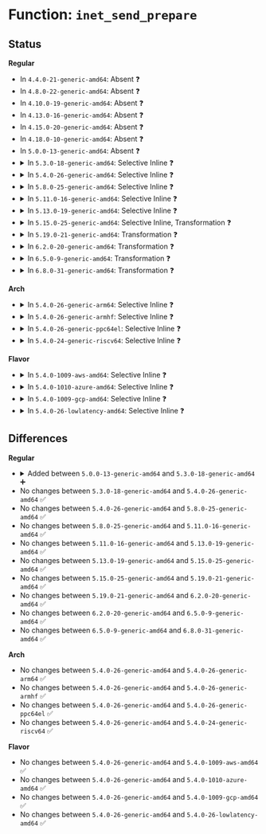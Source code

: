 # Function: <code>inet_send_prepare</code>

## Status
<b>Regular</b>
<ul>
<li>
In <code>4.4.0-21-generic-amd64</code>: Absent ❓
</li>
<li>
In <code>4.8.0-22-generic-amd64</code>: Absent ❓
</li>
<li>
In <code>4.10.0-19-generic-amd64</code>: Absent ❓
</li>
<li>
In <code>4.13.0-16-generic-amd64</code>: Absent ❓
</li>
<li>
In <code>4.15.0-20-generic-amd64</code>: Absent ❓
</li>
<li>
In <code>4.18.0-10-generic-amd64</code>: Absent ❓
</li>
<li>
In <code>5.0.0-13-generic-amd64</code>: Absent ❓
</li>
<li>
<details>
<summary>In <code>5.3.0-18-generic-amd64</code>: Selective Inline ❓</summary>

```c
int inet_send_prepare(struct sock * sk)
```

```json
{
  "name": "inet_send_prepare",
  "collision_type": "Unique Global",
  "inline_type": "Selective",
  "funcs": [
    {
      "addr": 18446744071589063168,
      "name": "inet_send_prepare",
      "external": true,
      "loc": "net/ipv4/af_inet.c:787",
      "file": "net/ipv4/af_inet.c",
      "inline": "not declared, inlined",
      "caller_inline": [],
      "caller_func": [
        "net/ipv4/af_inet.c:inet_sendpage",
        "net/ipv4/af_inet.c:inet_sendmsg",
        "net/ipv6/af_inet6.c:inet6_sendmsg"
      ]
    }
  ],
  "symbols": [
    {
      "addr": 18446744071589063168,
      "name": "inet_send_prepare",
      "section": ".text",
      "bind": "STB_GLOBAL",
      "size": 122
    }
  ]
}
```
</details>
</li>
<li>
<details>
<summary>In <code>5.4.0-26-generic-amd64</code>: Selective Inline ❓</summary>

```c
int inet_send_prepare(struct sock * sk)
```

```json
{
  "name": "inet_send_prepare",
  "collision_type": "Unique Global",
  "inline_type": "Selective",
  "funcs": [
    {
      "addr": 18446744071589287472,
      "name": "inet_send_prepare",
      "external": true,
      "loc": "net/ipv4/af_inet.c:787",
      "file": "net/ipv4/af_inet.c",
      "inline": "not declared, inlined",
      "caller_inline": [],
      "caller_func": [
        "net/ipv4/af_inet.c:inet_sendpage",
        "net/ipv4/af_inet.c:inet_sendmsg",
        "net/ipv6/af_inet6.c:inet6_sendmsg"
      ]
    }
  ],
  "symbols": [
    {
      "addr": 18446744071589287472,
      "name": "inet_send_prepare",
      "section": ".text",
      "bind": "STB_GLOBAL",
      "size": 122
    }
  ]
}
```
</details>
</li>
<li>
<details>
<summary>In <code>5.8.0-25-generic-amd64</code>: Selective Inline ❓</summary>

```c
int inet_send_prepare(struct sock * sk)
```

```json
{
  "name": "inet_send_prepare",
  "collision_type": "Unique Global",
  "inline_type": "Selective",
  "funcs": [
    {
      "addr": 18446744071590264000,
      "name": "inet_send_prepare",
      "external": true,
      "loc": "net/ipv4/af_inet.c:794",
      "file": "net/ipv4/af_inet.c",
      "inline": "not declared, inlined",
      "caller_inline": [],
      "caller_func": [
        "net/ipv4/af_inet.c:inet_sendpage",
        "net/ipv4/af_inet.c:inet_sendmsg",
        "net/ipv6/af_inet6.c:inet6_sendmsg"
      ]
    }
  ],
  "symbols": [
    {
      "addr": 18446744071590264000,
      "name": "inet_send_prepare",
      "section": ".text",
      "bind": "STB_GLOBAL",
      "size": 127
    }
  ]
}
```
</details>
</li>
<li>
<details>
<summary>In <code>5.11.0-16-generic-amd64</code>: Selective Inline ❓</summary>

```c
int inet_send_prepare(struct sock * sk)
```

```json
{
  "name": "inet_send_prepare",
  "collision_type": "Unique Global",
  "inline_type": "Selective",
  "funcs": [
    {
      "addr": 18446744071590317024,
      "name": "inet_send_prepare",
      "external": true,
      "loc": "net/ipv4/af_inet.c:797",
      "file": "net/ipv4/af_inet.c",
      "inline": "not declared, inlined",
      "caller_inline": [],
      "caller_func": [
        "net/ipv4/af_inet.c:inet_sendpage",
        "net/ipv4/af_inet.c:inet_sendmsg",
        "net/ipv6/af_inet6.c:inet6_sendmsg"
      ]
    }
  ],
  "symbols": [
    {
      "addr": 18446744071590317024,
      "name": "inet_send_prepare",
      "section": ".text",
      "bind": "STB_GLOBAL",
      "size": 141
    }
  ]
}
```
</details>
</li>
<li>
<details>
<summary>In <code>5.13.0-19-generic-amd64</code>: Selective Inline ❓</summary>

```c
int inet_send_prepare(struct sock * sk)
```

```json
{
  "name": "inet_send_prepare",
  "collision_type": "Unique Global",
  "inline_type": "Selective",
  "funcs": [
    {
      "addr": 18446744071590232992,
      "name": "inet_send_prepare",
      "external": true,
      "loc": "net/ipv4/af_inet.c:801",
      "file": "net/ipv4/af_inet.c",
      "inline": "not declared, inlined",
      "caller_inline": [],
      "caller_func": [
        "net/ipv4/af_inet.c:inet_sendpage",
        "net/ipv4/af_inet.c:inet_sendmsg",
        "net/ipv6/af_inet6.c:inet6_sendmsg"
      ]
    }
  ],
  "symbols": [
    {
      "addr": 18446744071590232992,
      "name": "inet_send_prepare",
      "section": ".text",
      "bind": "STB_GLOBAL",
      "size": 141
    }
  ]
}
```
</details>
</li>
<li>
<details>
<summary>In <code>5.15.0-25-generic-amd64</code>: Selective Inline, Transformation ❓</summary>

```c
int inet_send_prepare(struct sock * sk)
```

```json
{
  "name": "inet_send_prepare",
  "collision_type": "Unique Global",
  "inline_type": "Selective",
  "funcs": [
    {
      "addr": 18446744071591016550,
      "name": "inet_send_prepare",
      "external": true,
      "loc": "net/ipv4/af_inet.c:803",
      "file": "net/ipv4/af_inet.c",
      "inline": "not declared, inlined",
      "caller_inline": [],
      "caller_func": [
        "net/ipv4/af_inet.c:inet_sendpage",
        "net/ipv4/af_inet.c:inet_sendmsg",
        "net/ipv6/af_inet6.c:inet6_sendmsg"
      ]
    }
  ],
  "symbols": [
    {
      "addr": 18446744071592723709,
      "name": "inet_send_prepare.cold",
      "section": ".text",
      "bind": "STB_LOCAL",
      "size": 20
    },
    {
      "addr": 18446744071591016416,
      "name": "inet_send_prepare",
      "section": ".text",
      "bind": "STB_GLOBAL",
      "size": 153
    }
  ]
}
```
</details>
</li>
<li>
<details>
<summary>In <code>5.19.0-21-generic-amd64</code>: Transformation ❓</summary>

```c
int inet_send_prepare(struct sock * sk)
```

```json
{
  "name": "inet_send_prepare",
  "collision_type": "Unique Global",
  "inline_type": "No",
  "funcs": [
    {
      "addr": 0,
      "name": "inet_send_prepare",
      "external": true,
      "loc": "net/ipv4/af_inet.c:799",
      "file": "net/ipv4/af_inet.c",
      "inline": "seen, unknown",
      "caller_inline": [],
      "caller_func": [
        "net/ipv4/af_inet.c:inet_sendpage",
        "net/ipv4/af_inet.c:inet_sendmsg",
        "net/ipv6/af_inet6.c:inet6_sendmsg"
      ]
    }
  ],
  "symbols": [
    {
      "addr": 18446744071594609966,
      "name": "inet_send_prepare.cold",
      "section": ".text",
      "bind": "STB_LOCAL",
      "size": 21
    },
    {
      "addr": 18446744071592662624,
      "name": "inet_send_prepare",
      "section": ".text",
      "bind": "STB_GLOBAL",
      "size": 175
    }
  ]
}
```
</details>
</li>
<li>
<details>
<summary>In <code>6.2.0-20-generic-amd64</code>: Transformation ❓</summary>

```c
int inet_send_prepare(struct sock * sk)
```

```json
{
  "name": "inet_send_prepare",
  "collision_type": "Unique Global",
  "inline_type": "No",
  "funcs": [
    {
      "addr": 0,
      "name": "inet_send_prepare",
      "external": true,
      "loc": "net/ipv4/af_inet.c:808",
      "file": "net/ipv4/af_inet.c",
      "inline": "seen, unknown",
      "caller_inline": [],
      "caller_func": [
        "net/ipv4/af_inet.c:inet_sendpage",
        "net/ipv4/af_inet.c:inet_sendmsg",
        "net/ipv6/af_inet6.c:inet6_sendmsg"
      ]
    }
  ],
  "symbols": [
    {
      "addr": 18446744071596344997,
      "name": "inet_send_prepare.cold",
      "section": ".text",
      "bind": "STB_LOCAL",
      "size": 21
    },
    {
      "addr": 18446744071594530096,
      "name": "inet_send_prepare",
      "section": ".text",
      "bind": "STB_GLOBAL",
      "size": 175
    }
  ]
}
```
</details>
</li>
<li>
<details>
<summary>In <code>6.5.0-9-generic-amd64</code>: Transformation ❓</summary>

```c
int inet_send_prepare(struct sock * sk)
```

```json
{
  "name": "inet_send_prepare",
  "collision_type": "Unique Global",
  "inline_type": "No",
  "funcs": [
    {
      "addr": 0,
      "name": "inet_send_prepare",
      "external": true,
      "loc": "net/ipv4/af_inet.c:810",
      "file": "net/ipv4/af_inet.c",
      "inline": "seen, unknown",
      "caller_inline": [],
      "caller_func": [
        "net/ipv4/af_inet.c:inet_splice_eof",
        "net/ipv4/af_inet.c:inet_sendmsg",
        "net/ipv6/af_inet6.c:inet6_sendmsg"
      ]
    }
  ],
  "symbols": [
    {
      "addr": 18446744071596873996,
      "name": "inet_send_prepare.cold",
      "section": ".text",
      "bind": "STB_LOCAL",
      "size": 21
    },
    {
      "addr": 18446744071594921344,
      "name": "inet_send_prepare",
      "section": ".text",
      "bind": "STB_GLOBAL",
      "size": 176
    }
  ]
}
```
</details>
</li>
<li>
<details>
<summary>In <code>6.8.0-31-generic-amd64</code>: Transformation ❓</summary>

```c
int inet_send_prepare(struct sock * sk)
```

```json
{
  "name": "inet_send_prepare",
  "collision_type": "Unique Global",
  "inline_type": "No",
  "funcs": [
    {
      "addr": 0,
      "name": "inet_send_prepare",
      "external": true,
      "loc": "net/ipv4/af_inet.c:830",
      "file": "net/ipv4/af_inet.c",
      "inline": "seen, unknown",
      "caller_inline": [],
      "caller_func": [
        "net/ipv4/af_inet.c:inet_splice_eof",
        "net/ipv4/af_inet.c:inet_sendmsg",
        "net/ipv6/af_inet6.c:inet6_sendmsg"
      ]
    }
  ],
  "symbols": [
    {
      "addr": 18446744071597798015,
      "name": "inet_send_prepare.cold",
      "section": ".text",
      "bind": "STB_LOCAL",
      "size": 21
    },
    {
      "addr": 18446744071595732976,
      "name": "inet_send_prepare",
      "section": ".text",
      "bind": "STB_GLOBAL",
      "size": 176
    }
  ]
}
```
</details>
</li>
</ul>
<b>Arch</b>
<ul>
<li>
<details>
<summary>In <code>5.4.0-26-generic-arm64</code>: Selective Inline ❓</summary>

```c
int inet_send_prepare(struct sock * sk)
```

```json
{
  "name": "inet_send_prepare",
  "collision_type": "Unique Global",
  "inline_type": "Selective",
  "funcs": [
    {
      "addr": 18446603336502920368,
      "name": "inet_send_prepare",
      "external": true,
      "loc": "net/ipv4/af_inet.c:787",
      "file": "net/ipv4/af_inet.c",
      "inline": "not declared, inlined",
      "caller_inline": [],
      "caller_func": [
        "net/ipv4/af_inet.c:inet_sendpage",
        "net/ipv4/af_inet.c:inet_sendmsg",
        "net/ipv6/af_inet6.c:inet6_sendmsg"
      ]
    }
  ],
  "symbols": [
    {
      "addr": 18446603336502920368,
      "name": "inet_send_prepare",
      "section": ".text",
      "bind": "STB_GLOBAL",
      "size": 188
    }
  ]
}
```
</details>
</li>
<li>
<details>
<summary>In <code>5.4.0-26-generic-armhf</code>: Selective Inline ❓</summary>

```c
int inet_send_prepare(struct sock * sk)
```

```json
{
  "name": "inet_send_prepare",
  "collision_type": "Unique Global",
  "inline_type": "Selective",
  "funcs": [
    {
      "addr": 3235610816,
      "name": "inet_send_prepare",
      "external": true,
      "loc": "net/ipv4/af_inet.c:787",
      "file": "net/ipv4/af_inet.c",
      "inline": "not declared, inlined",
      "caller_inline": [],
      "caller_func": [
        "net/ipv4/af_inet.c:inet_sendpage",
        "net/ipv4/af_inet.c:inet_sendmsg",
        "net/ipv6/af_inet6.c:inet6_sendmsg"
      ]
    }
  ],
  "symbols": [
    {
      "addr": 3235610816,
      "name": "inet_send_prepare",
      "section": ".text",
      "bind": "STB_GLOBAL",
      "size": 200
    }
  ]
}
```
</details>
</li>
<li>
<details>
<summary>In <code>5.4.0-26-generic-ppc64el</code>: Selective Inline ❓</summary>

```c
int inet_send_prepare(struct sock * sk)
```

```json
{
  "name": "inet_send_prepare",
  "collision_type": "Unique Global",
  "inline_type": "Selective",
  "funcs": [
    {
      "addr": 13835058055296588112,
      "name": "inet_send_prepare",
      "external": true,
      "loc": "net/ipv4/af_inet.c:787",
      "file": "net/ipv4/af_inet.c",
      "inline": "not declared, inlined",
      "caller_inline": [],
      "caller_func": [
        "net/ipv4/af_inet.c:inet_sendpage",
        "net/ipv4/af_inet.c:inet_sendmsg",
        "net/ipv6/af_inet6.c:inet6_sendmsg"
      ]
    }
  ],
  "symbols": [
    {
      "addr": 13835058055296588112,
      "name": "inet_send_prepare",
      "section": ".text",
      "bind": "STB_GLOBAL",
      "size": 228
    }
  ]
}
```
</details>
</li>
<li>
<details>
<summary>In <code>5.4.0-24-generic-riscv64</code>: Selective Inline ❓</summary>

```c
int inet_send_prepare(struct sock * sk)
```

```json
{
  "name": "inet_send_prepare",
  "collision_type": "Unique Global",
  "inline_type": "Selective",
  "funcs": [
    {
      "addr": 18446743936279011296,
      "name": "inet_send_prepare",
      "external": true,
      "loc": "net/ipv4/af_inet.c:787",
      "file": "net/ipv4/af_inet.c",
      "inline": "not declared, inlined",
      "caller_inline": [],
      "caller_func": [
        "net/ipv4/af_inet.c:inet_sendpage",
        "net/ipv4/af_inet.c:inet_sendmsg",
        "net/ipv6/af_inet6.c:inet6_sendmsg"
      ]
    }
  ],
  "symbols": [
    {
      "addr": 18446743936279011296,
      "name": "inet_send_prepare",
      "section": ".text",
      "bind": "STB_GLOBAL",
      "size": 148
    }
  ]
}
```
</details>
</li>
</ul>
<b>Flavor</b>
<ul>
<li>
<details>
<summary>In <code>5.4.0-1009-aws-amd64</code>: Selective Inline ❓</summary>

```c
int inet_send_prepare(struct sock * sk)
```

```json
{
  "name": "inet_send_prepare",
  "collision_type": "Unique Global",
  "inline_type": "Selective",
  "funcs": [
    {
      "addr": 18446744071588893648,
      "name": "inet_send_prepare",
      "external": true,
      "loc": "net/ipv4/af_inet.c:787",
      "file": "net/ipv4/af_inet.c",
      "inline": "not declared, inlined",
      "caller_inline": [],
      "caller_func": [
        "net/ipv4/af_inet.c:inet_sendpage",
        "net/ipv4/af_inet.c:inet_sendmsg",
        "net/ipv6/af_inet6.c:inet6_sendmsg"
      ]
    }
  ],
  "symbols": [
    {
      "addr": 18446744071588893648,
      "name": "inet_send_prepare",
      "section": ".text",
      "bind": "STB_GLOBAL",
      "size": 122
    }
  ]
}
```
</details>
</li>
<li>
<details>
<summary>In <code>5.4.0-1010-azure-amd64</code>: Selective Inline ❓</summary>

```c
int inet_send_prepare(struct sock * sk)
```

```json
{
  "name": "inet_send_prepare",
  "collision_type": "Unique Global",
  "inline_type": "Selective",
  "funcs": [
    {
      "addr": 18446744071588605584,
      "name": "inet_send_prepare",
      "external": true,
      "loc": "net/ipv4/af_inet.c:787",
      "file": "net/ipv4/af_inet.c",
      "inline": "not declared, inlined",
      "caller_inline": [],
      "caller_func": [
        "net/ipv4/af_inet.c:inet_sendpage",
        "net/ipv4/af_inet.c:inet_sendmsg",
        "net/ipv6/af_inet6.c:inet6_sendmsg"
      ]
    }
  ],
  "symbols": [
    {
      "addr": 18446744071588605584,
      "name": "inet_send_prepare",
      "section": ".text",
      "bind": "STB_GLOBAL",
      "size": 122
    }
  ]
}
```
</details>
</li>
<li>
<details>
<summary>In <code>5.4.0-1009-gcp-amd64</code>: Selective Inline ❓</summary>

```c
int inet_send_prepare(struct sock * sk)
```

```json
{
  "name": "inet_send_prepare",
  "collision_type": "Unique Global",
  "inline_type": "Selective",
  "funcs": [
    {
      "addr": 18446744071589330032,
      "name": "inet_send_prepare",
      "external": true,
      "loc": "net/ipv4/af_inet.c:787",
      "file": "net/ipv4/af_inet.c",
      "inline": "not declared, inlined",
      "caller_inline": [],
      "caller_func": [
        "net/ipv4/af_inet.c:inet_sendpage",
        "net/ipv4/af_inet.c:inet_sendmsg",
        "net/ipv6/af_inet6.c:inet6_sendmsg"
      ]
    }
  ],
  "symbols": [
    {
      "addr": 18446744071589330032,
      "name": "inet_send_prepare",
      "section": ".text",
      "bind": "STB_GLOBAL",
      "size": 122
    }
  ]
}
```
</details>
</li>
<li>
<details>
<summary>In <code>5.4.0-26-lowlatency-amd64</code>: Selective Inline ❓</summary>

```c
int inet_send_prepare(struct sock * sk)
```

```json
{
  "name": "inet_send_prepare",
  "collision_type": "Unique Global",
  "inline_type": "Selective",
  "funcs": [
    {
      "addr": 18446744071589371264,
      "name": "inet_send_prepare",
      "external": true,
      "loc": "net/ipv4/af_inet.c:787",
      "file": "net/ipv4/af_inet.c",
      "inline": "not declared, inlined",
      "caller_inline": [],
      "caller_func": [
        "net/ipv4/af_inet.c:inet_sendpage",
        "net/ipv4/af_inet.c:inet_sendmsg",
        "net/ipv6/af_inet6.c:inet6_sendmsg"
      ]
    }
  ],
  "symbols": [
    {
      "addr": 18446744071589371264,
      "name": "inet_send_prepare",
      "section": ".text",
      "bind": "STB_GLOBAL",
      "size": 155
    }
  ]
}
```
</details>
</li>
</ul>

## Differences
<b>Regular</b>
<ul>
<li>
<details>
<summary>Added between <code>5.0.0-13-generic-amd64</code> and <code>5.3.0-18-generic-amd64</code> ➕</summary>

```c
int inet_send_prepare(struct sock * sk)
```
</details>
</li>
<li>
No changes between <code>5.3.0-18-generic-amd64</code> and <code>5.4.0-26-generic-amd64</code> ✅
</li>
<li>
No changes between <code>5.4.0-26-generic-amd64</code> and <code>5.8.0-25-generic-amd64</code> ✅
</li>
<li>
No changes between <code>5.8.0-25-generic-amd64</code> and <code>5.11.0-16-generic-amd64</code> ✅
</li>
<li>
No changes between <code>5.11.0-16-generic-amd64</code> and <code>5.13.0-19-generic-amd64</code> ✅
</li>
<li>
No changes between <code>5.13.0-19-generic-amd64</code> and <code>5.15.0-25-generic-amd64</code> ✅
</li>
<li>
No changes between <code>5.15.0-25-generic-amd64</code> and <code>5.19.0-21-generic-amd64</code> ✅
</li>
<li>
No changes between <code>5.19.0-21-generic-amd64</code> and <code>6.2.0-20-generic-amd64</code> ✅
</li>
<li>
No changes between <code>6.2.0-20-generic-amd64</code> and <code>6.5.0-9-generic-amd64</code> ✅
</li>
<li>
No changes between <code>6.5.0-9-generic-amd64</code> and <code>6.8.0-31-generic-amd64</code> ✅
</li>
</ul>
<b>Arch</b>
<ul>
<li>
No changes between <code>5.4.0-26-generic-amd64</code> and <code>5.4.0-26-generic-arm64</code> ✅
</li>
<li>
No changes between <code>5.4.0-26-generic-amd64</code> and <code>5.4.0-26-generic-armhf</code> ✅
</li>
<li>
No changes between <code>5.4.0-26-generic-amd64</code> and <code>5.4.0-26-generic-ppc64el</code> ✅
</li>
<li>
No changes between <code>5.4.0-26-generic-amd64</code> and <code>5.4.0-24-generic-riscv64</code> ✅
</li>
</ul>
<b>Flavor</b>
<ul>
<li>
No changes between <code>5.4.0-26-generic-amd64</code> and <code>5.4.0-1009-aws-amd64</code> ✅
</li>
<li>
No changes between <code>5.4.0-26-generic-amd64</code> and <code>5.4.0-1010-azure-amd64</code> ✅
</li>
<li>
No changes between <code>5.4.0-26-generic-amd64</code> and <code>5.4.0-1009-gcp-amd64</code> ✅
</li>
<li>
No changes between <code>5.4.0-26-generic-amd64</code> and <code>5.4.0-26-lowlatency-amd64</code> ✅
</li>
</ul>
